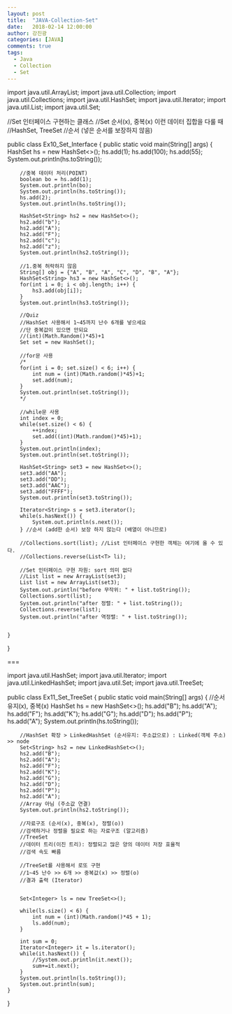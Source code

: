 ```yaml
---
layout: post
title:  "JAVA-Collection-Set"
date:   2018-02-14 12:00:00
author: 강진광
categories: [JAVA]
comments: true
tags:
  - Java
  - Collection
  - Set
---
```

import java.util.ArrayList;
import java.util.Collection;
import java.util.Collections;
import java.util.HashSet;
import java.util.Iterator;
import java.util.List;
import java.util.Set;

//Set 인터페이스 구현하는 클래스
//Set 순서(x), 중복(x) 이런 데이터 집합을 다룰 때
//HashSet, TreeSet
//순서 (넣은 순서를 보장하지 않음)

public class Ex10_Set_Interface {
	public static void main(String[] args) {
		HashSet<Integer> hs = new HashSet<>();
		hs.add(1);
		hs.add(100);
		hs.add(55);
		System.out.println(hs.toString());
		
		//중복 데이터 처리(POINT)
		boolean bo = hs.add(1);
		System.out.println(bo);
		System.out.println(hs.toString());
		hs.add(2);
		System.out.println(hs.toString());
		
		HashSet<String> hs2 = new HashSet<>();
		hs2.add("b");
		hs2.add("A");
		hs2.add("F");
		hs2.add("c");
		hs2.add("z");
		System.out.println(hs2.toString());
		
		//1.중복 허락하지 않음
		String[] obj = {"A", "B", "A", "C", "D", "B", "A"};
		HashSet<String> hs3 = new HashSet<>();
		for(int i = 0; i < obj.length; i++) {
			hs3.add(obj[i]);
		}
		System.out.println(hs3.toString());
		
		//Quiz
		//HashSet 사용해서 1~45까지 난수 6개를 넣으세요
		//단 중복값이 있으면 안되요
		//(int)(Math.Random()*45)+1
		Set set = new HashSet();
		
		//for문 사용
		/*
		for(int i = 0; set.size() < 6; i++) {
			int num = (int)(Math.random()*45)+1;
			set.add(num);
		}
		System.out.println(set.toString());
		*/
		
		//while문 사용
		int index = 0;
		while(set.size() < 6) {
			++index;
			set.add((int)(Math.random()*45)+1);
		}
		System.out.println(index);
		System.out.println(set.toString());
		
		HashSet<String> set3 = new HashSet<>();
		set3.add("AA");
		set3.add("DD");
		set3.add("AAC");
		set3.add("FFFF");
		System.out.println(set3.toString());
		
		Iterator<String> s = set3.iterator();
		while(s.hasNext()) {
			System.out.println(s.next());
		} //순서 (add한 순서) 보장 하지 않는다 (배열이 아니므로)
		
		//Collections.sort(list); //List 인터페이스 구현한 객체는 여기에 올 수 있다.
		//Collections.reverse(List<T> li);
		
		//Set 인터페이스 구현 자원: sort 의미 없다
		//List list = new ArrayList(set3);
		List list = new ArrayList(set3);
		System.out.println("before 무작위: " + list.toString());
		Collections.sort(list);
		System.out.println("after 정렬: " + list.toString());
		Collections.reverse(list);
		System.out.println("after 역정렬: " + list.toString());
		
		
	}
}

===

import java.util.HashSet;
import java.util.Iterator;
import java.util.LinkedHashSet;
import java.util.Set;
import java.util.TreeSet;

public class Ex11_Set_TreeSet {
	public static void main(String[] args) {
		//순서유지(x), 중복(x)
		HashSet<String> hs = new HashSet<>();
		hs.add("B");
		hs.add("A");
		hs.add("F");
		hs.add("K");
		hs.add("G");
		hs.add("D");
		hs.add("P");
		hs.add("A");
		System.out.println(hs.toString());
		
		//HashSet 확장 > LinkedHashSet (순서유지: 주소값으로) : Linked(객체 주소) >> node
		Set<String> hs2 = new LinkedHashSet<>();
		hs2.add("B");
		hs2.add("A");
		hs2.add("F");
		hs2.add("K");
		hs2.add("G");
		hs2.add("D");
		hs2.add("P");
		hs2.add("A");
		//Array 아님 (주소값 연결)
		System.out.println(hs2.toString());
		
		//자료구조 (순서(x), 중복(x), 정렬(o))
		//검색하거나 정렬을 필요로 하는 자료구조 (알고리즘)
		//TreeSet
		//데이터 트리(이진 트리): 정렬되고 많은 양의 데이터 저장 효율적
		//검색 속도 빠름
		
		//TreeSet를 사용해서 로또 구현
		//1~45 난수 >> 6개 >> 중복값(x) >> 정렬(o)
		//결과 출력 (Iterator)
		
		
		Set<Integer> ls = new TreeSet<>();
		
		while(ls.size() < 6) {
			int num = (int)(Math.random()*45 + 1);
			ls.add(num);
		}
		
		int sum = 0;
		Iterator<Integer> it = ls.iterator();
		while(it.hasNext()) {
			//System.out.println(it.next());
			sum+=it.next();
		}
		System.out.println(ls.toString());
		System.out.println(sum);
	}
}
